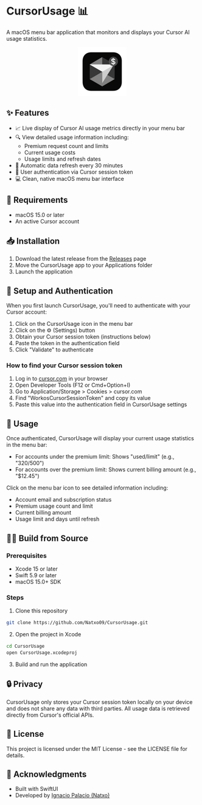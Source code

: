 # CursorUsage 📊

A macOS menu bar application that monitors and displays your Cursor AI usage statistics.

<div align="center">
  <img src="gitassets/cursorusage.png" alt="CursorUsage Icon" width="128" height="128">
</div>

## ✨ Features

- 📈 Live display of Cursor AI usage metrics directly in your menu bar
- 🔍 View detailed usage information including:
  - Premium request count and limits
  - Current usage costs
  - Usage limits and refresh dates
- 🔄 Automatic data refresh every 30 minutes
- 🔐 User authentication via Cursor session token
- 💻 Clean, native macOS menu bar interface

## 🔧 Requirements

- macOS 15.0 or later
- An active Cursor account

## 📥 Installation

1. Download the latest release from the [Releases](https://github.com/Natxo09/CursorUsage/releases) page
2. Move the CursorUsage app to your Applications folder
3. Launch the application

## 🚀 Setup and Authentication

When you first launch CursorUsage, you'll need to authenticate with your Cursor account:

1. Click on the CursorUsage icon in the menu bar
2. Click on the ⚙️ (Settings) button
3. Obtain your Cursor session token (instructions below)
4. Paste the token in the authentication field
5. Click "Validate" to authenticate

### How to find your Cursor session token

1. Log in to [cursor.com](https://cursor.com) in your browser
2. Open Developer Tools (F12 or Cmd+Option+I)
3. Go to Application/Storage > Cookies > cursor.com
4. Find "WorkosCursorSessionToken" and copy its value
5. Paste this value into the authentication field in CursorUsage settings

## 📱 Usage

Once authenticated, CursorUsage will display your current usage statistics in the menu bar:

- For accounts under the premium limit: Shows "used/limit" (e.g., "320/500")
- For accounts over the premium limit: Shows current billing amount (e.g., "$12.45")

Click on the menu bar icon to see detailed information including:
- Account email and subscription status
- Premium usage count and limit
- Current billing amount
- Usage limit and days until refresh

## 👨‍💻 Build from Source

### Prerequisites
- Xcode 15 or later
- Swift 5.9 or later
- macOS 15.0+ SDK

### Steps
1. Clone this repository
```bash
git clone https://github.com/Natxo09/CursorUsage.git
```

2. Open the project in Xcode
```bash
cd CursorUsage
open CursorUsage.xcodeproj
```

3. Build and run the application

## 🔒 Privacy

CursorUsage only stores your Cursor session token locally on your device and does not share any data with third parties. All usage data is retrieved directly from Cursor's official APIs.

## 📄 License

This project is licensed under the MIT License - see the LICENSE file for details.

## 👏 Acknowledgments

- Built with SwiftUI
- Developed by [Ignacio Palacio (Natxo)](https://natxo.dev)